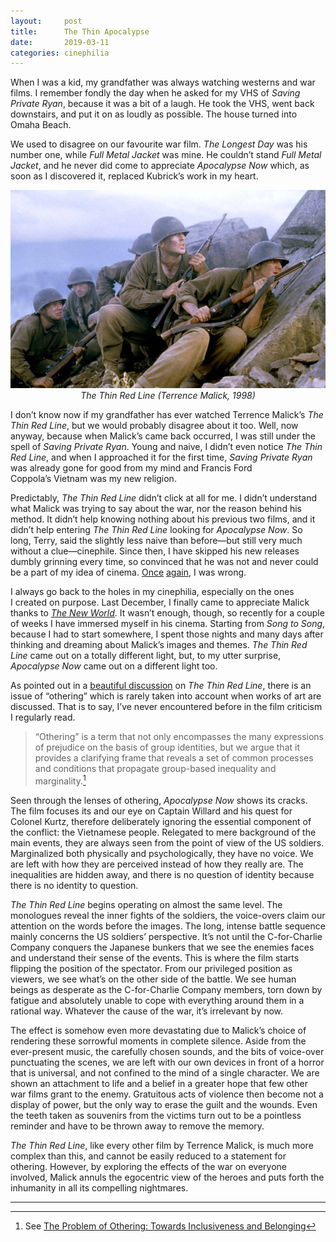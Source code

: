 ```yaml
---
layout:     post
title:      The Thin Apocalypse
date:       2019-03-11
categories: cinephilia
---
```


When I was a kid, my grandfather was always watching westerns and war films.
I remember fondly the day when he asked for my VHS of *Saving Private Ryan*,
because it was a bit of a laugh. He took the VHS, went back downstairs, and put
it on as loudly as possible. The house turned into Omaha Beach.

<!--more-->

We used to disagree on our favourite war film. *The Longest Day* was his number
one, while *Full Metal Jacket* was mine. He couldn’t stand *Full Metal Jacket*,
and he never did come to appreciate *Apocalypse Now* which, as soon as
I discovered it, replaced Kubrick’s work in my heart.

<p align="center">
    <img src="/media/2019-03-09-the_thin_red_line.png">
    <br>
    <em>The Thin Red Line (Terrence Malick, 1998)</em>
</p>

I don’t know now if my grandfather has ever watched Terrence Malick’s *The Thin
Red Line*, but we would probably disagree about it too. Well, now anyway,
because when Malick’s came back occurred, I was still under the spell of *Saving
Private Ryan*. Young and naive, I didn’t even notice *The Thin Red Line*, and
when I approached it for the first time, *Saving Private Ryan* was already gone
for good from my mind and Francis Ford Coppola’s Vietnam was my new religion.

Predictably, *The Thin Red Line* didn’t click at all for me. I didn’t understand
what Malick was trying to say about the war, nor the reason behind his method.
It didn’t help knowing nothing about his previous two films, and it didn’t help
entering *The Thin Red Line* looking for *Apocalypse Now*. So long, Terry, said
the slightly less naive than before—but still very much without a
clue—cinephile. Since then, I have skipped his new releases dumbly grinning
every time, so convinced that he was not and never could be a part of my idea of
cinema.
[Once](https://www.filmsinwords.eu/cinephilia/2018/09/20/rollerland.html)
[again](https://www.filmsinwords.eu/cinephilia/2018/11/15/lucas.html), I was
wrong.

I always go back to the holes in my cinephilia, especially on the ones I created
on purpose. Last December, I finally came to appreciate Malick thanks to [*The
New World*](https://www.letterboxd.com/muberti/film/the-new-world/). It wasn’t
enough, though, so recently for a couple of weeks I have immersed myself in his
cinema. Starting from *Song to Song*, because I had to start somewhere, I spent
those nights and many days after thinking and dreaming about Malick’s images and
themes. *The Thin Red Line* came out on a totally different light, but, to my
utter surprise, *Apocalypse Now* came out on a different light too.

As pointed out in a [beautiful
discussion](https://www.letterboxd.com/post1000tension/film/the-thin-red-line)
on *The Thin Red Line*, there is an issue of “othering” which is rarely taken
into account when works of art are discussed. That is to say, I’ve never
encountered before in the film criticism I regularly read.

> “Othering” is a term that not only encompasses the many expressions of
> prejudice on the basis of group identities, but we argue that it provides a
> clarifying frame that reveals a set of common processes and conditions that
> propagate group-based inequality and marginality.[^1]

Seen through the lenses of othering, *Apocalypse Now* shows its cracks. The film
focuses its and our eye on Captain Willard and his quest for Colonel Kurtz,
therefore deliberately ignoring the essential component of the conflict: the
Vietnamese people. Relegated to mere background of the main events, they are
always seen from the point of view of the US soldiers. Marginalized both
physically and psychologically, they have no voice. We are left with how they
are perceived instead of how they really are. The inequalities are hidden away,
and there is no question of identity because there is no identity to question.

*The Thin Red Line* begins operating on almost the same level. The monologues
reveal the inner fights of the soldiers, the voice-overs claim our attention on
the words before the images. The long, intense battle sequence mainly concerns
the US soldiers’ perspective. It’s not until the C-for-Charlie Company conquers
the Japanese bunkers that we see the enemies faces and understand their sense of
the events. This is where the film starts flipping the position of the
spectator. From our privileged position as viewers, we see what’s on the other
side of the battle. We see human beings as desperate as the C-for-Charlie
Company members, torn down by fatigue and absolutely unable to cope with
everything around them in a rational way. Whatever the cause of the war,
it’s irrelevant by now.

The effect is somehow even more devastating due to Malick’s choice of rendering
these sorrowful moments in complete silence. Aside from the ever-present music,
the carefully chosen sounds, and the bits of voice-over punctuating the scenes,
we are left with our own devices in front of a horror that is universal, and not
confined to the mind of a single character. We are shown an attachment to life
and a belief in a greater hope that few other war films grant to the enemy.
Gratuitous acts of violence then become not a display of power, but the only way
to erase the guilt and the wounds. Even the teeth taken as souvenirs from the
victims turn out to be a pointless reminder and have to be thrown away to remove
the memory.

*The Thin Red Line*, like every other film by Terrence Malick, is much more
complex than this, and cannot be easily reduced to a statement for othering.
However, by exploring the effects of the war on everyone involved, Malick annuls
the egocentric view of the heroes and puts forth the inhumanity in all its
compelling nightmares.

<hr>

[^1]: See [The Problem of Othering: Towards Inclusiveness and Belonging](http://www.otheringandbelonging.org/the-problem-of-othering/)
